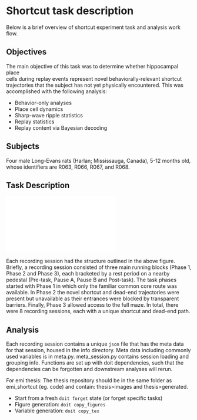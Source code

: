 Shortcut task description	
=========================
Below is a brief overview of shortcut experiment task and analysis work flow.	

Objectives
----------
The main objective of this task was to determine whether hippocampal place	
cells during replay events represent novel behaviorally-relevant shortcut trajectories that the subject has not yet physically encountered.
This was accomplished with the following analysis:
* Behavior-only analyses
* Place cell dynamics
* Sharp-wave ripple statistics
* Replay statistics
* Replay content via Bayesian decoding

Subjects
--------
Four male Long-Evans rats (Harlan; Mississauga, Canada), 5-12 months old, whose identifiers are R063, R066, R067, and R068.

Task Description
----------------
![Shortcut task](task-description.pdf)

Each recording session had the structure outlined in the above figure. Briefly, a recording session consisted of three main running blocks (Phase 1, Phase 2 and Phase 3), each bracketed by a rest period on a nearby pedestal (Pre-task, Pause A, Pause B and Post-task). The task phases started with Phase 1 in which only the familiar common core route was available. In Phase 2 the novel shortcut and dead-end trajectories were present but unavailable as their entrances were blocked by transparent barriers. Finally, Phase 3 allowed access to the full maze. In total, there were 8 recording sessions, each with a unique shortcut and dead-end path.

Analysis
--------
Each recording session contains a unique `json` file that has the meta data for that session, housed in the info directory. Meta data including commonly used variables is in meta.py. meta_session.py contains session loading and grouping info. Functions are set up with doit dependencies, such that the dependencies can be forgotten and downstream analyses will rerun.

For emi thesis:
The thesis repository should be in the same folder as emi_shortcut (eg. code) and contain: thesis>images and thesis>generated.
* Start from a fresh `doit forget` state (or forget specific tasks)
* Figure generation: `doit copy_figures`
* Variable generation: `doit copy_tex`